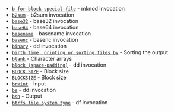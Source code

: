 - [`b for block special file`](https://www.gnu.org/software/coreutils/manual/html_node/mknod-invocation.html#index-b-for-block-special-file) - mknod invocation
- [`b2sum`](https://www.gnu.org/software/coreutils/manual/html_node/b2sum-invocation.html#index-b2sum) - b2sum invocation
- [`base32`](https://www.gnu.org/software/coreutils/manual/html_node/base32-invocation.html#index-base32) - base32 invocation
- [`base64`](https://www.gnu.org/software/coreutils/manual/html_node/base64-invocation.html#index-base64) - base64 invocation
- [`basename`](https://www.gnu.org/software/coreutils/manual/html_node/basename-invocation.html#index-basename) - basename invocation
- [`basenc`](https://www.gnu.org/software/coreutils/manual/html_node/basenc-invocation.html#index-basenc) - basenc invocation
- [`binary`](https://www.gnu.org/software/coreutils/manual/html_node/dd-invocation.html#index-binary) - dd invocation
- [`birth time, printing or sorting files by`](https://www.gnu.org/software/coreutils/manual/html_node/Sorting-the-output.html#index-birth-time_002c-printing-or-sorting-files-by) - Sorting the output
- [`blank`](https://www.gnu.org/software/coreutils/manual/html_node/Character-arrays.html#index-blank) - Character arrays
- [`block (space-padding)`](https://www.gnu.org/software/coreutils/manual/html_node/dd-invocation.html#index-block-_0028space_002dpadding_0029) - dd invocation
- [`BLOCK_SIZE`](https://www.gnu.org/software/coreutils/manual/html_node/Block-size.html#index-BLOCK_005fSIZE) - Block size
- [`BLOCKSIZE`](https://www.gnu.org/software/coreutils/manual/html_node/Block-size.html#index-BLOCKSIZE) - Block size
- [`brkint`](https://www.gnu.org/software/coreutils/manual/html_node/Input.html#index-brkint) - Input
- [`bs`](https://www.gnu.org/software/coreutils/manual/html_node/dd-invocation.html#index-bs) - dd invocation
- [`bsn`](https://www.gnu.org/software/coreutils/manual/html_node/Output.html#index-bsn) - Output
- [`btrfs file system type`](https://www.gnu.org/software/coreutils/manual/html_node/df-invocation.html#index-btrfs-file-system-type) - df invocation
